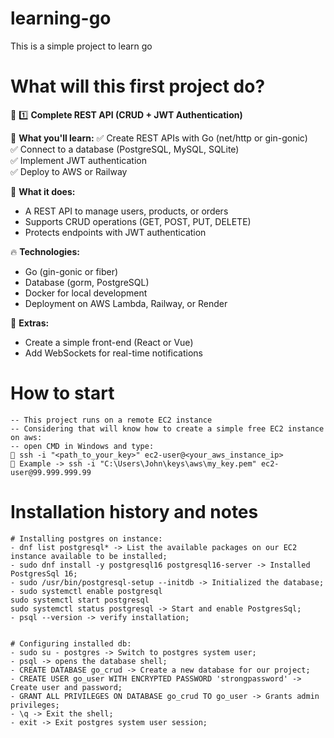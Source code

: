 # learning-go
This is a simple project to learn go


# What will this first project do?
🔹 1️⃣ **Complete REST API (CRUD + JWT Authentication)**

📌 **What you'll learn:**
✅ Create REST APIs with Go (net/http or gin-gonic)  
✅ Connect to a database (PostgreSQL, MySQL, SQLite)  
✅ Implement JWT authentication  
✅ Deploy to AWS or Railway  

📜 **What it does:**

- A REST API to manage users, products, or orders  
- Supports CRUD operations (GET, POST, PUT, DELETE)  
- Protects endpoints with JWT authentication  

🔥 **Technologies:**

- Go (gin-gonic or fiber)  
- Database (gorm, PostgreSQL)  
- Docker for local development  
- Deployment on AWS Lambda, Railway, or Render  

🎯 **Extras:**

- Create a simple front-end (React or Vue)  
- Add WebSockets for real-time notifications

# How to start
    -- This project runs on a remote EC2 instance
    -- Considering that will know how to create a simple free EC2 instance on aws:
    -- open CMD in Windows and type:
    📌 ssh -i "<path_to_your_key>" ec2-user@<your_aws_instance_ip>
    📌 Example -> ssh -i "C:\Users\John\keys\aws\my_key.pem" ec2-user@99.999.999.99

# Installation history and notes

    # Installing postgres on instance:
    - dnf list postgresql* -> List the available packages on our EC2 instance available to be installed;
    - sudo dnf install -y postgresql16 postgresql16-server -> Installed PostgresSql 16;
    - sudo /usr/bin/postgresql-setup --initdb -> Initialized the database;
    - sudo systemctl enable postgresql
    sudo systemctl start postgresql
    sudo systemctl status postgresql -> Start and enable PostgresSql;
    - psql --version -> verify installation;
 

    # Configuring installed db:
    - sudo su - postgres -> Switch to postgres system user;
    - psql -> opens the database shell;
    - CREATE DATABASE go_crud -> Create a new database for our project;
    - CREATE USER go_user WITH ENCRYPTED PASSWORD 'strongpassword' -> Create user and password;
    - GRANT ALL PRIVILEGES ON DATABASE go_crud TO go_user -> Grants admin privileges;
    - \q -> Exit the shell;
    - exit -> Exit postgres system user session;




 

